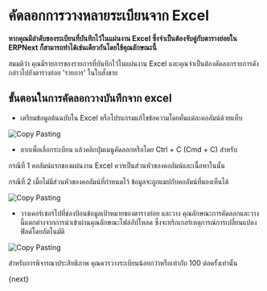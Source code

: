 <!-- add-breadcrumbs -->

# คัดลอกการวางหลายระเบียนจาก Excel

**หากคุณมีลำดับของระเบียนที่บันทึกไว้ในแผ่นงาน Excel ซึ่งจำเป็นต้องจับคู่กับตารางย่อยใน ERPNext ก็สามารถทำได้เช่นเดียวกันโดยใช้คุณลักษณะนี้**

สมมติว่า คุณมีรายการของรายการที่บันทึกไว้ในแผ่นงาน Excel และคุณจำเป็นต้องคัดลอกรายการดังกล่าวไปยังตารางย่อย 'รายการ' ในใบสั่งขาย

## ขั้นตอนในการคัดลอกวางบันทึกจาก excel

* เตรียมข้อมูลต้นฉบับใน Excel หรือโปรแกรมแก้ไขข้อความโดยคั่นแต่ละคอลัมน์ด้วยแท็บ

 ![Copy Pasting](/docs/assets/img/using-erpnext/using-copy-paste-1.png)

* ลากเพื่อเลือกระเบียน แล้วคลิกปุ่มเมนูคัดลอกหรือโดย Ctrl + C (Cmd + C) สำหรับ

กรณีที่ 1 คอลัมน์แรกของแผ่นงาน Excel ควรเป็นส่วนหัวของคอลัมน์และเนื้อหาในนั้น

กรณีที่ 2 เมื่อไม่มีส่วนหัวของคอลัมน์ที่กำหนดไว้ ข้อมูลจะถูกแมปกับคอลัมน์ที่มองเห็นได้

 ![Copy Pasting](/docs/assets/img/using-erpnext/using-copy-paste-4.png)

* วางเคอร์เซอร์ไปที่ช่องป้อนข้อมูลเป้าหมายของตารางย่อย และวาง คุณลักษณะการคัดลอกและวางนี้แตกต่างจากการนำเข้าผ่านคุณลักษณะไฟล์อัปโหลด ซึ่งจะทริกเกอร์เหตุการณ์การเปลี่ยนแปลงฟิลด์โดยอัตโนมัติ

 ![Copy Pasting](/docs/assets/img/using-erpnext/using-copy-paste-3.gif)

สำหรับการพิจารณาประสิทธิภาพ คุณควรวางระเบียนน้อยกว่าหรือเท่ากับ 100 ต่อครั้งเท่านั้น

{next}